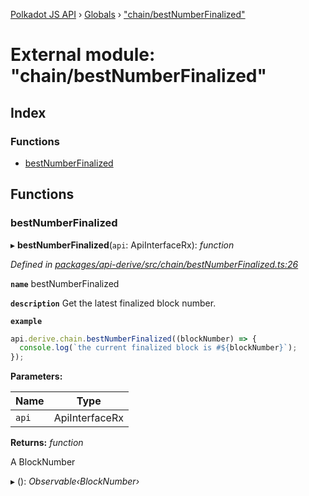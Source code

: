 [Polkadot JS API](../README.md) › [Globals](../globals.md) › ["chain/bestNumberFinalized"](_chain_bestnumberfinalized_.md)

# External module: "chain/bestNumberFinalized"

## Index

### Functions

* [bestNumberFinalized](_chain_bestnumberfinalized_.md#bestnumberfinalized)

## Functions

###  bestNumberFinalized

▸ **bestNumberFinalized**(`api`: ApiInterfaceRx): *function*

*Defined in [packages/api-derive/src/chain/bestNumberFinalized.ts:26](https://github.com/polkadot-js/api/blob/4cb8462d50/packages/api-derive/src/chain/bestNumberFinalized.ts#L26)*

**`name`** bestNumberFinalized

**`description`** Get the latest finalized block number.

**`example`** 
<BR>

```javascript
api.derive.chain.bestNumberFinalized((blockNumber) => {
  console.log(`the current finalized block is #${blockNumber}`);
});
```

**Parameters:**

Name | Type |
------ | ------ |
`api` | ApiInterfaceRx |

**Returns:** *function*

A BlockNumber

▸ (): *Observable‹BlockNumber›*
